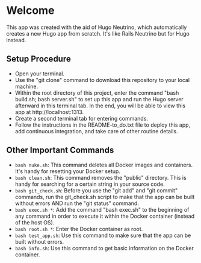 # Welcome

This app was created with the aid of Hugo Neutrino, which automatically creates a new Hugo app from scratch.  It's like Rails Neutrino but for Hugo instead.

## Setup Procedure
* Open your terminal.
* Use the "git clone" command to download this repository to your local machine.
* Within the root directory of this project, enter the command "bash build.sh; bash server.sh" to set up this app and run the Hugo server afterward in this terminal tab.  In the end, you will be able to view this app at http://localhost:1313.
* Create a second terminal tab for entering commands.
* Follow the instructions in the README-to_do.txt file to deploy this app, add continuous integration, and take care of other routine details.

## Other Important Commands
* `bash nuke.sh`: This command deletes all Docker images and containers.  It's handy for resetting your Docker setup.
* `bash clean.sh`: This command removes the "public" directory.  This is handy for searching for a certain string in your source code.
* `bash git_check.sh`: Before you use the "git add" and "git commit" commands, run the git_check.sh script to make that the app can be built without errors AND run the "git status" command.
* `bash exec.sh *`: Add the command "bash exec.sh" to the beginning of any command in order to execute it within the Docker container (instead of the host OS).
* `bash root.sh *`: Enter the Docker container as root.
* `bash test_app.sh`: Use this command to make sure that the app can be built without errors.
* `bash info.sh`: Use this command to get basic information on the Docker container.
